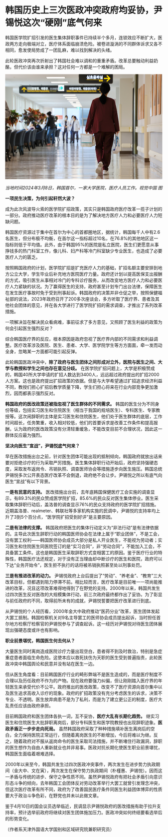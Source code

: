 # 韩国历史上三次医政冲突政府均妥协，尹锡悦这次“硬刚”底气何来

韩国医学院扩招引发的医生集体辞职事件已持续半个多月，连锁效应不断扩大，医政两方走向极端对立，医疗体系面临崩溃危险。被卷进漩涡的不同群体诉求又各不相同，愈发使局势成了一团乱麻，难以找到解决的头绪。

此轮医政冲突再次折射出了韩国社会难以调和的重重矛盾。改革总要触动利益奶酪，但代价该由谁来承担？这对任何一方都是一个难解的困局。

![ff2eba916dd732c8d689bc5e447ec909.jpg](https://raw.githubusercontent.com/qqhsx/qqnews_image/main/2024/03/09/韩国历史上三次医政冲突政府均妥协，尹锡悦这次“硬刚”底气何来/ff2eba916dd732c8d689bc5e447ec909.jpg)

_当地时间2024年3月8日，韩国首尔，一家大学医院，医疗人员工作。视觉中国 图_

**一项民生决策，为何引起轩然大波？**

成为此次风波导火索的医学院扩招政策，其实只是韩国政府医疗改革一揽子计划的一部分。政府推动医疗改革的根本目的是为了解决地方医疗人力和必要医疗人力短缺问题。

韩国医疗资源过于集中在首尔为中心的首都圈地区，据统计，韩国每千人中有2.6名医生，但分布极不均衡，在首尔这一指标超过10名，在76.8%的其他地区这一指标则低于平均值。此外，由于韩国95%的医院是私立医院，医生们更愿意从事挣钱多的热门科室工作，像儿科、妇产科等冷门科室缺少专业医生，也造成了必要医疗人力的匮乏。

按照韩国政府的计划，医学院扩招是扩充医疗人力的基础，扩招名额主要安排到地方公立大学，学生毕业后补充地方医院医疗力量。政府还计划以提高医保支出报酬的方式，吸引医生从事相对冷门的专科诊疗服务，从而改变地方医疗人力和必要医疗人力紧缺的状况。为了赢得医生的支持，政府甚至计划专门出台法律，保障医生在发生医疗事故时免于受到刑事起诉。韩国政府的决策并非仓促之举，按照保健福祉部的说法，2023年政府召开了200多次座谈会，多方听取了医疗界、患者及其他社会团体的意见，并在各大学进行了医学院扩招的需求调查，才推出了系列改革措施。

一项解决旨在解决民众看病难，事前征求了多方意见，又照顾了医生利益的政策为何会引起医生强烈反对？

综合韩国医疗界的反应，根本原因是政府忽视了医疗界内部的不同需求和利益调整。医疗改革涉及医院、医生、患者、大学、医学院学生等方方面面，牵一发而动全身，忽略某一方面都可能引起反弹。

此轮韩国医政冲突中，**除了政府与医生团体之间形成对立外，医院与医生之间、大学与教授和学生之间也存在意见分歧。**
在医学院扩招问题上，大学是积极赞成的，韩国40所大学申请的扩招人数达到3400人，远远超过政府提出的扩招2000人方案。这也是政府提出扩招政策的依据。但是与大学希望通过扩招追求经济利益不同，教授们担心扩招后教学质量下降，学生们担心将来在行业内部竞争更加激烈，因而都表示强烈反对。

**韩国政府的医改政策还被指忽视了医生群体的不同需求。**
韩国的医生分为不同身份等级，包括实习医生和住院医生（相当于我国的规培医生）、专科医生、专家教授等。这次闹辞职的主体是实习医生和住院医生，他们处于医生群体的底层，工作时间超长，任务繁重，收入相对较低，他们的首要诉求是改善工作条件和提高报酬，认为政府的医改政策没有分清轻重缓急，不能改变目前不合理状况，因此这一群体反应最为强烈。

**坚决向医生“宣战”，尹锡悦底气何来？**

早在医改措施出台之前，针对医生团体可能出现的抵制倾向，韩国政府就放出话来要对拒绝诊疗的行为采取严厉措施。医生集体辞职行动开始后，政府坚持强硬态度，采取发布返岗令、吊销执照、调查医师协会等措施逐步向医生施压。韩国总统尹锡悦多次公开表态医疗改革不会倒退，政府绝不会让步。尹锡悦之所以有底气向医生“宣战”有以下背景。

**一是有民意的支持。**
医改措施出台前，去年底韩国保健医疗工会实施的调查显示，有89.3%的民众赞成医学院扩招，85.6%的民众反对医生集体停业。医生采取集体辞职行动后，盖洛普的调查显示76%的民众支持政府的医学院扩招措施。近期盖洛普、realmeter、韩联社等多家机构实施的民调中，尹锡悦的支持率均上升了3到5个百分点，“医学院扩招受到好评”是主要原因。

**二是有法律的支撑。**
韩国政府把医生的集体行动定义为“非法行动”是有法律依据的。主导此次医生辞职行动的韩国医师协会在法律上属于“职业团体”，不是工会，没有罢工权利——韩国医师协会成员大部分是私人开业医生，不能视为劳动者；实习医生和住院医生同医院签订的是“实习合同”，非“劳动合同”，不能加入工会，不具备罢工条件。这也是韩国医生采取辞职方式变相罢工的原因。鉴于医疗行业的特殊性，韩国医疗法还规定，对于没有正当理由却中断诊疗的医生和医院，政府可以下达“业务开始令”，医生拒不执行的话将被吊销执照甚至处以刑事处罚。

**三是有推进改革的动力。**
尹锡悦政府上台后提出了“劳动”、“养老金”、“教育”三大改革目标，但都遇到阻力停滞不前。相比较而言，医疗改革是目前唯一一项尚能推进的改革，况且这项改革难得地得到了在野党的支持。2000年以来，韩国共发生过四次医生反对医改的大规模集体行动，前三次政府最终都作出了妥协。为了彰显与前任政府的不同，取得前所未有的成就，尹锡悦誓要把医疗改革进行到底。

从尹锡悦的个人经历看，2000年金大中政府推动“医药分业”改革，医生团体发起大罢工抵制。韩国检察机关对9名主导罢工的医师协会成员提出起诉，当时担任首尔地方检察厅检察官的尹锡悦参与了调查起诉。这一经历对尹锡悦对待医生团体展现出强硬态度或许也有影响。

**职业前景堪忧，韩国医生何去何从？**

大量医生同时离岗造成医院诊疗力量出现空白，患者得不到及时救治，特别是急症重症患者面临生命危险。这使本应以救死扶伤为天职的医生受到普遍指责，此轮医政冲突中韩国舆论和民意并没有站在医生一边。

但从医生角度看：目前韩国医疗行业的畸形弊端不是医生造成的，而是医疗制度不合理以及历任政府不作为的产物。现在政府要强力纠偏，但让刚刚踏入医疗界的年轻医生来承受代价不公平。政府推出的医改政策，改变不了医疗资源向首尔集中以及医生追求高收入诊疗的现象。政府的扩招政策没有充分考虑医生的诉求，决策不专业、不透明。医生放弃病患不是为了私利，而是为了建立更公正的制度，医疗大乱责任应该由政府承担。

目前韩国政府和医生团体各执一词，互不妥协，**医疗大乱有长期化趋势。**
继实习医生和住院医生大批辞职离岗后，部分专科医生和医学院教授也出现辞职迹象。**医政矛盾正一步步走向死局。**
虽然韩国政府采取了种种措施填补医生离岗后的空白，全力保持医院正常运行，但随着离岗医生的不断增加，今后将难以为继。反之，随着政府对不服从返岗命令的医生采取司法措施，并不断堵住行政漏洞，辞职的医生想作为自由人重新就业也并非易事。医政对抗长期化使医生职业前景堪忧，韩国医生面临着艰难选择。

2000年以来至今，韩国共发生过四次医政冲突事件，两次发生在进步势力执政期间（金大中、文在寅），两次发生在保守势力执政期间（朴槿惠、尹锡悦）。因而这一矛盾与传统的进步、保守之争性质不同。虽然尹锡悦政府有把社会矛盾引向意识形态斗争的倾向，去年韩国工会团体反对劳动改革举行大罢工就曾引发理念冲突，但这次医疗改革有所不同，政府为了改善国民医疗条件同医生利益团体博弈的性质要大于政治斗争色彩，在野党也并未以此做文章。

鉴于4月10日的国会议员选举临近，民调显示尹锡悦政府的医改措施有助于拉升支持率，预计选举前政府将继续对医生团体施加压力。医政冲突如何终结要看选举后的形势变化。

（作者系天津外国语大学国别和区域研究院兼职研究员）

